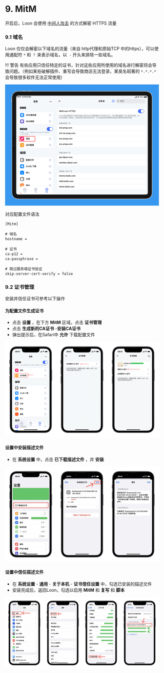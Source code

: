 # 9. MitM

开启后，Loon 会使用 [中间人攻击](https://zh.wikipedia.org/wiki/%E4%B8%AD%E9%97%B4%E4%BA%BA%E6%94%BB%E5%87%BB) 的方式解密 HTTPS 流量

### 9.1 域名 

Loon 仅仅会解密以下域名的流量（来自 http代理和原始TCP 中的https），可以使用通配符 `*` 和 `？` 来表示域名，以` -` 开头来排除一些域名。

<!-- prettier-ignore -->
!!! 警告
    有些应用只信任特定的证书，针对这些应用所使用的域名进行解密将会导致问题。（例如某些破解插件、重写会导致商店无法登录，某臭名昭著的 `*.*.*.*` 会导致很多软件无法正常使用）

<img src="https://raw.githubusercontent.com/Repcz/Repcz.github.io/main/docs/loon/Photo/9.1.webp" >

对应配置文件语法

```
[Mitm]

# 域名
hostname = 

# 证书
ca-p12 = 
ca-passphrase = 

# 跳过服务端证书验证
skip-server-cert-verify = false
```




### 9.2 证书管理

安装并信任证书可参考以下操作

#### 为配置文件生成证书

* 点击 **设置** ，在下方 **MitM** 区域，点击 **证书管理**
* 点击 **生成新的CA证书** -**安装CA证书**
* 弹出提示后，在Safari中 **允许** 下载配置文件

![Image text](https://raw.githubusercontent.com/Repcz/Repcz.github.io/main/docs/loon/Photo/IMG_2112.webp) 

#### 设置中安装描述文件

* 在 **系统设置** 中，点击 **已下载描述文件** ，并 **安装**

![Image text](https://raw.githubusercontent.com/Repcz/Repcz.github.io/main/docs/quantumultx/Photo/%E8%AE%BE%E7%BD%AE-%E5%AE%89%E8%A3%85%E8%AF%81%E4%B9%A6.webp)

#### 设置中信任描述文件

* 在 **系统设置** - **通用** - **关于本机** - **证书信任设置** 中，勾选已安装的描述文件
* 安装完成后，返回Loon，勾选以启用 **MitM** 和 **复写** 和 **脚本**

![Image text](https://raw.githubusercontent.com/Repcz/Repcz.github.io/main/docs/quantumultx/Photo/%E8%AE%BE%E7%BD%AE-%E4%BF%A1%E4%BB%BB%E8%AF%81%E4%B9%A6.webp)


